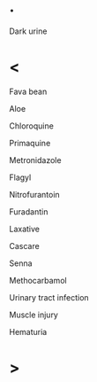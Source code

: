# .

Dark urine

# <

Fava bean

Aloe

Chloroquine

Primaquine

Metronidazole

Flagyl

Nitrofurantoin

Furadantin

Laxative

Cascare

Senna

Methocarbamol

Urinary tract infection

Muscle injury

Hematuria

# >
